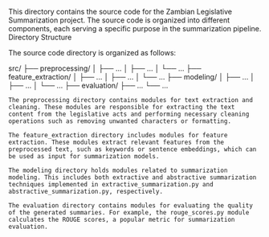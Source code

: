 This directory contains the source code for the Zambian Legislative Summarization project. The source code is organized into different components, each serving a specific purpose in the summarization pipeline.
Directory Structure

The source code directory is organized as follows:


src/
├── preprocessing/
│   ├── ...
│   ├── ...
│   └── ...
├── feature_extraction/
│   ├── ...
│   ├── ...
│   └── ...
├── modeling/
│   ├── ...
│   ├── ...
│   └── ...
├── evaluation/
    ├── ...
    └── ...

    The preprocessing directory contains modules for text extraction and cleaning. These modules are responsible for extracting the text content from the legislative acts and performing necessary cleaning operations such as removing unwanted characters or formatting.

    The feature_extraction directory includes modules for feature extraction. These modules extract relevant features from the preprocessed text, such as keywords or sentence embeddings, which can be used as input for summarization models.

    The modeling directory holds modules related to summarization modeling. This includes both extractive and abstractive summarization techniques implemented in extractive_summarization.py and abstractive_summarization.py, respectively.

    The evaluation directory contains modules for evaluating the quality of the generated summaries. For example, the rouge_scores.py module calculates the ROUGE scores, a popular metric for summarization evaluation.
